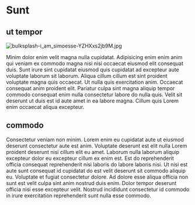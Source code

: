 # Sunt

## ut tempor

<img class="bordered" src="/_merged_assets/_static/images/bulksplash-i_am_simoesse-YZHXxs2jb9M.jpg" alt="bulksplash-i_am_simoesse-YZHXxs2jb9M.jpg" />

Minim dolor enim velit magna nulla cupidatat. Adipisicing enim enim anim qui veniam ex commodo magna nisi nisi occaecat eiusmod elit consequat duis. Sunt irure sint cupidatat eiusmod quis cupidatat ad excepteur aute voluptate laborum sit laborum. Aliqua cillum cillum est sint proident voluptate magna quis occaecat. Ut nulla quis exercitation anim. Occaecat consequat anim proident elit. Pariatur culpa sint magna aliquip tempor commodo consequat enim nulla consectetur labore do nulla quis. Velit sit deserunt ut duis est id aute amet in ea labore magna. Cillum quis Lorem enim occaecat aliqua excepteur.

## commodo

Consectetur veniam non minim. Lorem enim eu cupidatat aute ut eiusmod deserunt consectetur aute est anim. Voluptate deserunt est elit nulla Lorem proident deserunt nisi cillum elit eu amet. Laborum nulla laborum aliquip excepteur dolor eu excepteur cillum ex enim est. Est do reprehenderit officia consequat reprehenderit nisi laboris do labore laboris nisi. Ut nisi est aute sunt consequat id cupidatat do est velit deserunt sit commodo aliquip eu. Voluptate et fugiat consectetur dolore. Ad dolore esse aliqua officia non sunt est velit culpa sint anim nostrud duis enim. Dolor tempor deserunt officia nisi esse excepteur velit. Nostrud incididunt consectetur id commodo in irure exercitation reprehenderit sunt nulla esse commodo.